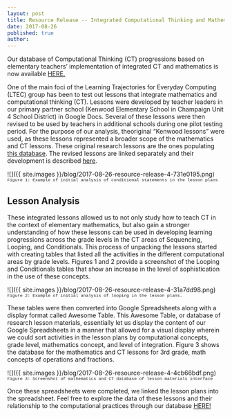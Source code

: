```yaml
---
layout: post
title: Resource Release -- Integrated Computational Thinking and Mathematics Lessons
date: 2017-08-26
published: true
author:
---
```




Our database of Computational Thinking (CT) progressions based on elementary teachers&rsquo; implementation of integrated CT and mathematics is now available <a class="c3" href="https://www.google.com/url?q=https://ctrl.education.illinois.edu/ltec/database-of-research-lesson-materials&amp;sa=D&amp;ust=1503935087671000&amp;usg=AFQjCNH1rHJil0B4ul_D-xv_Yd1Qw52Zew">HERE.</a>

<!--excerpt-->


One of the main foci of the Learning Trajectories for Everyday Computing (LTEC) group has been to test out lessons that integrate mathematics and computational thinking (CT). Lessons were developed by teacher leaders in our primary partner school (Kenwood Elementary School in Champaign Unit 4 School District) in Google Docs. Several of these lessons were then revised to be used by teachers in additional schools during one pilot testing period. For the purpose of our analysis, the<span>original<span>&nbsp;&ldquo;Kenwood lessons&rdquo; were used, as these lessons represented a broader scope of the mathematics and CT lessons. These </span><span class="c6">original</span><span>&nbsp;research lessons are the ones populating </span><span class="c1"><a class="c3" href="https://www.google.com/url?q=https://ctrl.education.illinois.edu/ltec/database-of-research-lesson-materials&amp;sa=D&amp;ust=1503935087673000&amp;usg=AFQjCNEOWYSyJkQzMD0uL3wgL3TxLtcLcQ">this database</a></span><span>. The </span><span class="c6">revised</span><span>&nbsp;lessons are linked separately and their development is described </span><span class="c1"><a class="c3" href="https://www.google.com/url?q=http://blog.everydaycomputing.org/2017/08/10/resource-release/&amp;sa=D&amp;ust=1503935087673000&amp;usg=AFQjCNFECCOY9iK7BX8GyIwrp0LVmuvjYw">here</a>.


![]({{ site.images }}/blog/2017-08-26-resource-release-4-731e0195.png)
<span style="font-size:0.7em;font-family:courier;">Figure 1: Example of initial analysis of conditional statements in the lesson plans</span>


## Lesson Analysis
These integrated lessons allowed us to not only study how to teach CT in the context of elementary mathematics, but also gain a stronger understanding of how these lessons can be used in developing learning progressions across the grade levels in the CT areas of Sequencing, Looping, and Conditionals. This process of unpacking the lessons started with creating tables that listed all the activities in the different computational areas by grade levels. Figures 1 and 2 provide a screenshot of the Looping and Conditionals tables that show an increase in the level of sophistication in the use of these concepts.



![]({{ site.images }}/blog/2017-08-26-resource-release-4-31a7dd98.png)
<span style="font-size:0.7em;font-family:courier;">Figure 2: Example of initial analysis of looping in the lesson plans.</span>

These tables were then converted into Google Spreadsheets along with a display format called Awesome Table. This Awesome Table, or database of research lesson materials, essentially let us display the content of our Google Spreadsheets in a manner that allowed for a visual display wherein we could sort activities in the lesson plans by computational concepts, grade level, mathematics concept, and level of integration. Figure 3 shows the database for the mathematics and CT lessons for 3rd grade, math concepts of operations and fractions. </span></p>

![]({{ site.images }}/blog/2017-08-26-resource-release-4-4cb66bdf.png)
<span style="font-size:0.7em;font-family:courier;">Figure 3: Screenshot of mathematics and CT database of lesson materials  interface</span>

<span>Once these spreadsheets were completed, we linked the lesson plans into the spreadsheet. Feel free to explore the data of these lessons and their relationship to the computational practices through our database </span><span class="c1"><a class="c3" href="https://www.google.com/url?q=https://ctrl.education.illinois.edu/ltec/database-of-research-lesson-materials&amp;sa=D&amp;ust=1503935087676000&amp;usg=AFQjCNGmtQO1otnWUhxmdDHZ9tUa7qi9Uw">HERE!</a>
